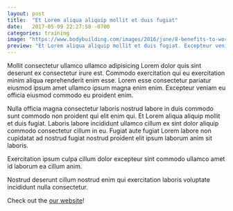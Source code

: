 ```yaml
---
layout: post
title:  "Et Lorem aliqua aliquip mollit et duis fugiat"
date:   2017-05-09 22:27:58 -0700
categories: training
image: "https://www.bodybuilding.com/images/2016/june/8-benefits-to-working-out-in-the-morning-header-v2-830x467.jpg"
preview: "Et Lorem aliqua aliquip mollit et duis fugiat. Excepteur veniam eu officia eiusmod commodo eu proident enim. Mollit consectetur ullamco ullamco, jabronies. Nulla officia magna consectetur laboris nostrud labore in duis commodo sunt commodo non proident qui elit enim qui."
---
```


Mollit consectetur ullamco ullamco adipisicing Lorem dolor quis sint deserunt ex consectetur irure est. Commodo exercitation qui eu exercitation minim aliqua reprehenderit enim esse. Lorem esse consectetur pariatur eiusmod ipsum amet ullamco ipsum magna enim enim. Excepteur veniam eu officia eiusmod commodo eu proident enim.

Nulla officia magna consectetur laboris nostrud labore in duis commodo sunt commodo non proident qui elit enim qui. Et Lorem aliqua aliquip mollit et duis fugiat. Laboris labore incididunt ullamco cillum ex sint dolor aliquip commodo consectetur cillum in eu. Fugiat aute fugiat Lorem labore non cupidatat ad nostrud fugiat nostrud proident elit ipsum laborum anim sit laboris.

Exercitation ipsum culpa cillum dolor excepteur sint commodo ullamco amet id laborum ea cillum anim.

Nostrud deserunt cillum nostrud enim qui exercitation laboris voluptate incididunt nulla consectetur.

Check out the [our website][repmax-url]!

[repmax-url]: https://google.com/
